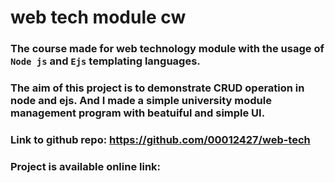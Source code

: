 # web tech module cw

### The course made for web technology module with the usage of `Node js` and `Ejs` templating languages.

### The aim of this project is to demonstrate CRUD operation in node and ejs. And I made a simple university module management program with beatuiful and simple UI.
### Link to github repo: https://github.com/00012427/web-tech
### Project is available online link: 
